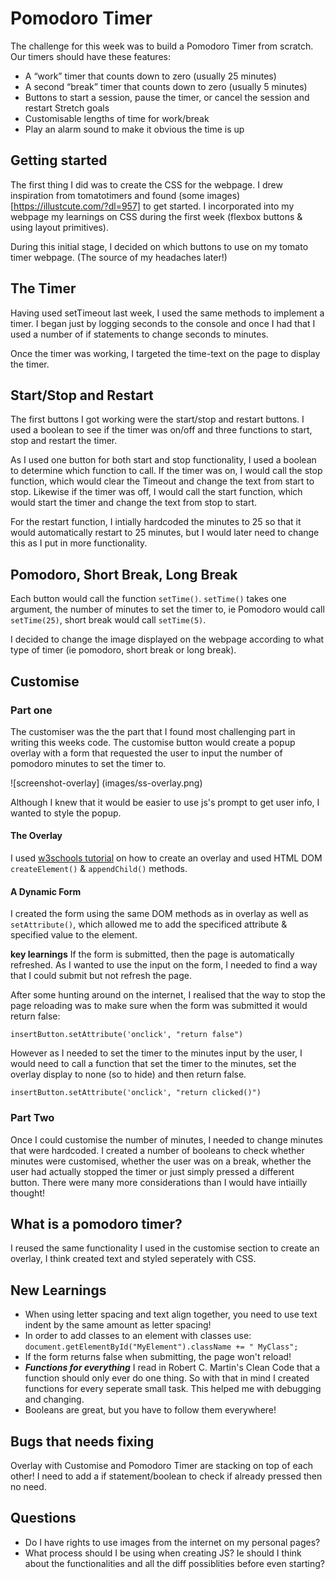 # Pomodoro Timer

The challenge for this week was to build a Pomodoro Timer from scratch. Our timers should have these features:
- A “work” timer that counts down to zero (usually 25 minutes)
- A second “break” timer that counts down to zero (usually 5 minutes)
- Buttons to start a session, pause the timer, or cancel the session and restart
Stretch goals
- Customisable lengths of time for work/break
- Play an alarm sound to make it obvious the time is up

## Getting started

The first thing I did was to create the CSS for the webpage. I drew inspiration from tomatotimers and found (some images)[https://illustcute.com/?dl=957] to get started. I incorporated into my webpage my learnings on CSS during the first week (flexbox buttons & using layout primitives).

During this initial stage, I decided on which buttons to use on my tomato timer webpage. (The source of my headaches later!)

## The Timer

Having used setTimeout last week, I used the same methods to implement a timer. I began just by logging seconds to the console and once I had that I used a number of if statements to change seconds to minutes. 

Once the timer was working, I targeted the time-text on the page to display the timer. 

## Start/Stop and Restart

The first buttons I got working were the start/stop and restart buttons. I used a boolean to see if the timer was on/off and three functions to start, stop and restart the timer. 

As I used one button for both start and stop functionality, I used a boolean to determine which function to call. If the timer was on, I would call the stop function, which would clear the Timeout and change the text from start to stop. Likewise if the timer was off, I would call the start function, which would start the timer and change the text from stop to start.  

For the restart function, I intially hardcoded the minutes to 25 so that it would automatically restart to 25 minutes, but I would later need to change this as I put in more functionality. 

## Pomodoro, Short Break, Long Break

Each button would call the function `setTime()`. `setTime()` takes one argument, the number of minutes to set the timer to, ie Pomodoro would call `setTime(25)`, short break would call `setTime(5)`. 

I decided to change the image displayed on the webpage according to what type of timer (ie pomodoro, short break or long break). 

## Customise

### Part one 
The customiser was the the part that I found most challenging part in writing this weeks code. The customise button would create a popup overlay with a form that requested the user to input the number of pomodoro minutes to set the timer to. 

![screenshot-overlay] (images/ss-overlay.png)

Although I knew that it would be easier to use js's prompt to get user info, I wanted to style the popup. 

#### The Overlay

I used [w3schools tutorial](https://www.w3schools.com/howto/howto_css_overlay.asp) on how to create an overlay and used HTML DOM `createElement()` & `appendChild()` methods. 

#### A Dynamic Form

I created the form using the same DOM methods as in overlay as well as `setAttribute()`, which allowed me to add the specificed attribute & specified value to the element. 

**key learnings**
If the form is submitted, then the page is automatically refreshed. As I wanted to use the input on the form, I needed to find a way that I could submit but not refresh the page. 

After some hunting around on the internet, I realised that the way to stop the page reloading was to make sure when the form was submitted it would return false:

`insertButton.setAttribute('onclick', "return false")`

However as I needed to set the timer to the minutes input by the user, I would need to call a function that set the timer to the minutes, set the overlay display to none (so to hide) and then return false. 

`insertButton.setAttribute('onclick', "return clicked()")`

### Part Two

Once I could customise the number of minutes, I needed to change minutes that were hardcoded. I created a number of booleans to check whether minutes were customised, whether the user was on a break, whether the user had actually stopped the timer or just simply pressed a different button. There were many more considerations than I would have intiailly thought!  

## What is a pomodoro timer?

I reused the same functionality I used in the customise section to create an overlay, I think created text and styled seperately with CSS. 

## New Learnings 

- When using letter spacing and text align together, you need to use text indent by the same amount as letter spacing!
- In order to add classes to an element with classes use: `document.getElementById("MyElement").className += " MyClass";`
- If the form returns false when submitting, the page won't reload! 
- ***Functions for everything*** I read in Robert C. Martin's Clean Code that a function should only ever do one thing. So with that in mind I created functions for every seperate small task. This helped me with debugging and changing. 
- Booleans are great, but you have to follow them everywhere! 

## Bugs that needs fixing

Overlay with Customise and Pomodoro Timer are stacking on top of each other! I need to add a if statement/boolean to check if already pressed then no need.

## Questions

- Do I have rights to use images from the internet on my personal pages?
- What process should I be using when creating JS? Ie should I think about the functionalities and all the diff possiblities before even starting? 